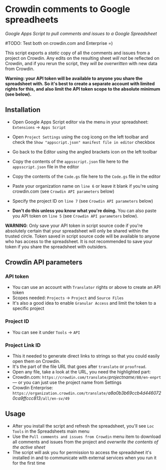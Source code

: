 # Crowdin comments to Google spreadheets
*Google Apps Script to pull comments and issues to a Google Spreadsheet*

#TODO: Test both on crowdin.com and Enterprise =)

This script exports a *static* copy of all the comments and issues from a project on Crowdin. Any edits on the resulting sheet *will not* be reflected on Crowdin, and if you rerun the script, they *will be overwritten* with new data from Crowdin.

**Warning: your API token will be available to anyone you share the spreadsheet with. So it's best to create a separate account with limited rights for this, and also limit the API token scope to the absolute minimum (see below).**

## Installation
- Open Google Apps Script editor via the menu in your spreadsheet: `Extensions` → `Apps Script`
- Open `Project Settings` using the cog icong on the left toolbar and check the `Show "appscript.json" manifest file in editor` checkbox
- Go back to the Editor using the angled brackets icon on the left toolbar
- Copy the contents of the `appsscript.json` file here to the `appsscript.json` file in the editor
- Copy the contents of the `Code.gs` file here to the `Code.gs` file in the editor
- Paste your organization name on `line 6` or leave it blank if you're using crowdin.com (see `Crowdin API parameters` below)
- Specify the project ID on `line 7` (see `Crowdin API parameters` below)

- **Don't do this unless you know what you're doing.** You can also paste you API token on `line 5` (see `Crowdin API parameters` below). 

**WARNING**: Only save your API token in script source code if you're absolutely certain that your spreadsheet will only be shared within the trusted circle. Token saved in script source code will be available to anyone who has access to the spreadsheet. It is not recommended to save your token if you share the spreadsheet with outsiders.

## Crowdin API parameters
### API token
- You can use an account with `Translator` rights or above to create an API token
- Scopes needed: `Projects` → `Project` and `Source Files`
- It's also a good idea to enable `Granular Access` and limit the token to a specific project
### Project ID
- You can see it under `Tools` → `API`
### Project Link ID
- This it needed to generate direct links to strings so that you could easily open them on Crowdin.
- It's the part of the file URL that goes after `translate` or `proofread`.
- Open any file, take a look at the URL, you need the highlighted part:
- Crowdin.com: `https://crowdin.com/translate/`*projectname*`/80/en-enprt` — or you can just use the project name from Settings
- Crowdin Enterprise: `https://organization.crowdin.com/translate/`*a8a0b3b69ccb4d4460720ca9ffccc813*`/all/en-sv/49`

## Usage
- After you install the script and refresh the spreadsheet, you'll see `Loc Tools` in the Spreadsheets main menu
- Use the `Pull comments and issues from Crowdin` menu item to download all comments and issues from the project and *overwrite the contents of the active sheet*
- The script will ask you for permission to access the spreadsheet it's installed in and to communicate with external services when you run it for the first time
